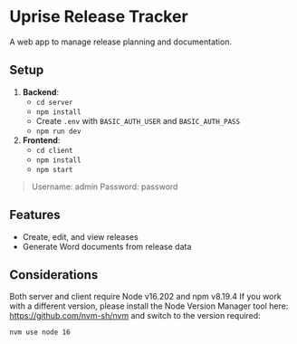 # Uprise Release Tracker
A web app to manage release planning and documentation.

## Setup
1. **Backend**:
   - `cd server`
   - `npm install`
   - Create `.env` with `BASIC_AUTH_USER` and `BASIC_AUTH_PASS`
   - `npm run dev`
2. **Frontend**:
   - `cd client`
   - `npm install`
   - `npm start`

> Username: admin
> Password: password

## Features
- Create, edit, and view releases
- Generate Word documents from release data

## Considerations
Both server and client require Node v16.202 and npm v8.19.4 If you work with a different version, please install the Node Version Manager tool here: https://github.com/nvm-sh/nvm and switch to the version required:

```bash
nvm use node 16
```